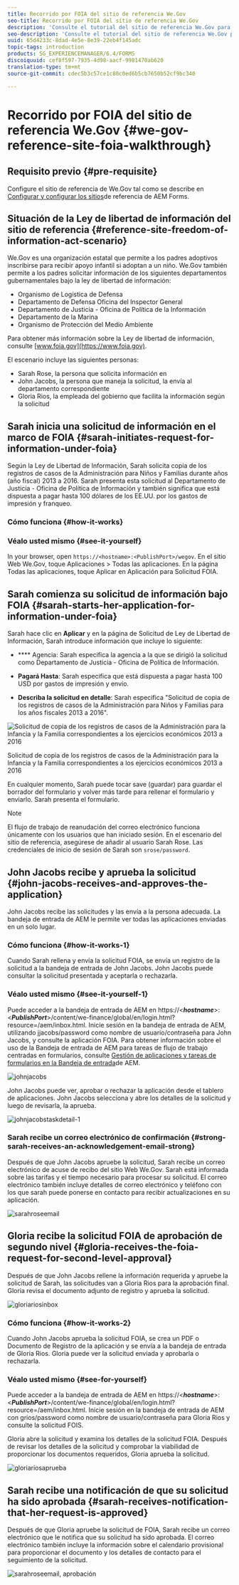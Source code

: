```yaml
---
title: Recorrido por FOIA del sitio de referencia We.Gov
seo-title: Recorrido por FOIA del sitio de referencia We.Gov
description: 'Consulte el tutorial del sitio de referencia We.Gov para comprender cómo AEM Forms ayuda a los gobiernos a recibir y distribuir la información solicitada por individuos en virtud de la Ley de libertad de información. '
seo-description: 'Consulte el tutorial del sitio de referencia We.Gov para comprender cómo AEM Forms ayuda a los gobiernos a recibir y distribuir la información solicitada por individuos en virtud de la Ley de libertad de información. '
uuid: 65d4233c-8dad-4e5e-8e39-22eb4f145adc
topic-tags: introduction
products: SG_EXPERIENCEMANAGER/6.4/FORMS
discoiquuid: cef8f597-7935-4d98-aacf-9981470ab620
translation-type: tm+mt
source-git-commit: cdec5b3c57ce1c80c0ed6b5cb7650b52cf9bc340

---
```



# Recorrido por FOIA del sitio de referencia We.Gov {#we-gov-reference-site-foia-walkthrough}

## Requisito previo {#pre-requisite}

Configure el sitio de referencia de We.Gov tal como se describe en [Configurar y configurar los sitios](/help/forms/using/setup-reference-sites.md)de referencia de AEM Forms.

## Situación de la Ley de libertad de información del sitio de referencia {#reference-site-freedom-of-information-act-scenario}

We.Gov es una organización estatal que permite a los padres adoptivos inscribirse para recibir apoyo infantil si adoptan a un niño. We.Gov también permite a los padres solicitar información de los siguientes departamentos gubernamentales bajo la ley de libertad de información:

* Organismo de Logística de Defensa
* Departamento de Defensa Oficina del Inspector General
* Departamento de Justicia - Oficina de Política de la Información
* Departamento de la Marina
* Organismo de Protección del Medio Ambiente

Para obtener más información sobre la Ley de libertad de información, consulte [www.foia.gov](https://www.foia.gov).

El escenario incluye las siguientes personas:

* Sarah Rose, la persona que solicita información en
* John Jacobs, la persona que maneja la solicitud, la envía al departamento correspondiente
* Gloria Rios, la empleada del gobierno que facilita la información según la solicitud

## Sarah inicia una solicitud de información en el marco de FOIA {#sarah-initiates-request-for-information-under-foia}

Según la Ley de Libertad de Información, Sarah solicita copia de los registros de casos de la Administración para Niños y Familias durante años (año fiscal) 2013 a 2016. Sarah presenta esta solicitud al Departamento de Justicia - Oficina de Política de Información y también significa que está dispuesta a pagar hasta 100 dólares de los EE.UU. por los gastos de impresión y franqueo.

### Cómo funciona {#how-it-works}

### Véalo usted mismo {#see-it-yourself}

In your browser, open `https://<hostname>:<PublishPort>/wegov`. En el sitio Web We.Gov, toque Aplicaciones > Todas las aplicaciones. En la página Todas las aplicaciones, toque Aplicar en Aplicación para Solicitud FOIA.

## Sarah comienza su solicitud de información bajo FOIA {#sarah-starts-her-application-for-information-under-foia}

Sarah hace clic en **Aplicar** y en la página de Solicitud de Ley de Libertad de Información, Sarah introduce información que incluye lo siguiente:

* **** Agencia: Sarah especifica la agencia a la que se dirigió la solicitud como Departamento de Justicia - Oficina de Política de Información.

* **Pagará Hasta**: Sarah especifica que está dispuesta a pagar hasta 100 USD por gastos de impresión y envío.
* **Describa la solicitud en detalle**: Sarah especifica &quot;Solicitud de copia de los registros de casos de la Administración para Niños y Familias para los años fiscales 2013 a 2016&quot;.

![Solicitud de copia de los registros de casos de la Administración para la Infancia y la Familia correspondientes a los ejercicios económicos 2013 a 2016](assets/sarahfiosform.png)

Solicitud de copia de los registros de casos de la Administración para la Infancia y la Familia correspondientes a los ejercicios económicos 2013 a 2016

En cualquier momento, Sarah puede tocar save (guardar) para guardar el borrador del formulario y volver más tarde para rellenar el formulario y enviarlo. Sarah presenta el formulario.

>[!NOTE]
>
>El flujo de trabajo de reanudación del correo electrónico funciona únicamente con los usuarios que han iniciado sesión. En el escenario del sitio de referencia, asegúrese de añadir al usuario Sarah Rose. Las credenciales de inicio de sesión de Sarah son `srose/password`.

## John Jacobs recibe y aprueba la solicitud {#john-jacobs-receives-and-approves-the-application}

John Jacobs recibe las solicitudes y las envía a la persona adecuada. La bandeja de entrada de AEM le permite ver todas las aplicaciones enviadas en un solo lugar.

### Cómo funciona {#how-it-works-1}

Cuando Sarah rellena y envía la solicitud FOIA, se envía un registro de la solicitud a la bandeja de entrada de John Jacobs. John Jacobs puede consultar la solicitud presentada y aceptarla o rechazarla.

### Véalo usted mismo {#see-it-yourself-1}

Puede acceder a la bandeja de entrada de AEM en https://&lt;***hostname***>:&lt;***PublishPort***>/content/we-finance/global/en/login.html?resource=/aem/inbox.html. Inicie sesión en la bandeja de entrada de AEM, utilizando jjacobs/password como nombre de usuario/contraseña para John Jacobs, y consulte la aplicación FOIA. Para obtener información sobre el uso de la Bandeja de entrada de AEM para tareas de flujo de trabajo centradas en formularios, consulte [Gestión de aplicaciones y tareas de formularios en la Bandeja de entrada](/help/forms/using/manage-applications-inbox.md)de AEM.

![johnjacobs](assets/johnjacobs.png)

John Jacobs puede ver, aprobar o rechazar la aplicación desde el tablero de aplicaciones. John Jacobs selecciona y abre los detalles de la solicitud y luego de revisarla, la aprueba.

![johnjacobstaskdetail-1](assets/johnjacobstaskdetail-1.png)

### <strong>Sarah recibe un correo electrónico</strong> de confirmación {#strong-sarah-receives-an-acknowledgement-email-strong}

Después de que John Jacobs apruebe la solicitud, Sarah recibe un correo electrónico de acuse de recibo del sitio Web We.Gov. Sarah está informada sobre las tarifas y el tiempo necesario para procesar su solicitud. El correo electrónico también incluye detalles de correo electrónico y teléfono con los que sarah puede ponerse en contacto para recibir actualizaciones en su aplicación.

![sarahroseemail](assets/sarahroseemail.png)

## Gloria recibe la solicitud FOIA de aprobación de segundo nivel {#gloria-receives-the-foia-request-for-second-level-approval}

Después de que John Jacobs rellene la información requerida y apruebe la solicitud de Sarah, las solicitudes van a Gloria Rios para la aprobación final. Gloria revisa el documento adjunto de registro y aprueba la solicitud.

![gloriariosinbox](assets/gloriariosinbox.png)

### Cómo funciona {#how-it-works-2}

Cuando John Jacobs aprueba la solicitud FOIA, se crea un PDF o Documento de Registro de la aplicación y se envía a la bandeja de entrada de Gloria Rios. Gloria puede ver la solicitud enviada y aprobarla o rechazarla.

### Véalo usted mismo {#see-for-yourself}

Puede acceder a la bandeja de entrada de AEM en https://&lt;***hostname***>:&lt;***PublishPort***>/content/we-finance/global/en/login.html?resource=/aem/inbox.html. Inicie sesión en la bandeja de entrada de AEM con grios/password como nombre de usuario/contraseña para Gloria Rios y consulte la solicitud FOIS.

Gloria abre la solicitud y examina los detalles de la solicitud FOIA. Después de revisar los detalles de la solicitud y comprobar la viabilidad de proporcionar los documentos requeridos, Gloria aprueba la solicitud.

![gloriariosaprueba](assets/gloriariosapproves.png)

## Sarah recibe una notificación de que su solicitud ha sido aprobada {#sarah-receives-notification-that-her-request-is-approved}

Después de que Gloria apruebe la solicitud de FOIA, Sarah recibe un correo electrónico que le notifica que su solicitud ha sido aprobada. El correo electrónico también incluye la información sobre el calendario provisional para proporcionar el documento y los detalles de contacto para el seguimiento de la solicitud.

![sarahroseemail, aprobación](assets/sarahroseemailapproval.png)

